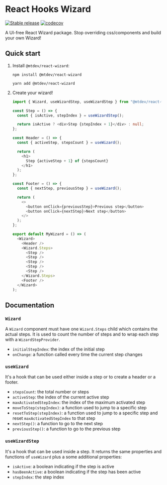 # React Hooks Wizard

[![Stable release](https://img.shields.io/npm/v/@mtdev/react-wizard.svg)](https://npm.im/@mtdev/react-wizard)
[![codecov](https://codecov.io/gh/marcotisi/mtdev/branch/main/graph/badge.svg?token=57DD0LENB1&flag=react-wizard)](https://codecov.io/gh/marcotisi/mtdev/tree/main/packages/react-wizard/src)

A UI-free React Wizard package. Stop overriding css/components and build your own Wizard!

## Quick start

1. Install `@mtdev/react-wizard`:

   ```console
   npm install @mtdev/react-wizard

   yarn add @mtdev/react-wizard
   ```

1. Create your wizard!

   ```typescript jsx
   import { Wizard, useWizardStep, useWizardStep } from "@mtdev/react-wizard";

   const Step = () => {
     const { isActive, stepIndex } = useWizardStep();

     return isActive ? <div>Step {stepIndex + 1}</div> : null;
   };

   const Header = () => {
     const { activeStep, stepsCount } = useWizard();

     return (
       <h1>
         Step {activeStep + 1} of {stepsCount}
       </h1>
     );
   };

   const Footer = () => {
     const { nextStep, previousStep } = useWizard();

     return (
       <>
         <button onClick={previousStep}>Previous step</button>
         <button onClick={nextStep}>Next step</button>
       </>
     );
   };

   export default MyWizard = () => (
     <Wizard>
       <Header />
       <Wizard.Steps>
         <Step />
         <Step />
         <Step />
         <Step />
         <Step />
       </Wizard.Steps>
       <Footer />
     </Wizard>
   );
   ```

## Documentation

### `Wizard`

A `Wizard` component must have one `Wizard.Steps` child which contains the actual steps.
It is used to count the number of steps and to wrap each step with a `WizardStepProvider`.

- `initialStepIndex`: the index of the initial step
- `onChange`: a function called every time the current step changes

### `useWizard`

It's a hook that can be used either inside a step or to create a header or a footer.

- `stepsCount`: the total number or steps
- `activeStep`: the index of the current active step
- `maxActivatedStepIndex`: the index of the maximum activated step
- `moveToStep(stepIndex)`: a function used to jump to a specific step
- `resetToStep(stepIndex)`: a function used to jump to a specific step and reset `maxActivatedStepIndex` to that step
- `nextStep()`: a function to go to the next step
- `previousStep()`: a function to go to the previous step

### `useWizardStep`

It's a hook that can be used inside a step. It returns the same properties and functions of `useWizard` plus a some additional properties:

- `isActive`: a boolean indicating if the step is active
- `hasBeenActive`: a boolean indicating if the step has been active
- `stepIndex`: the step index

